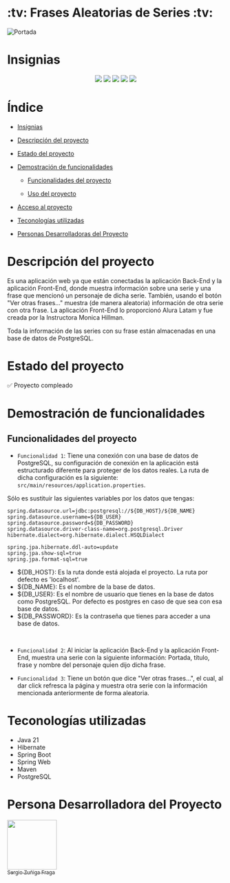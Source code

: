 <h1>:tv: Frases Aleatorias de Series :tv:</h1>

![Portada](https://github.com/user-attachments/assets/5155f508-628f-485f-96fb-48bf888e6c5d)

# Insignias

<div align="center">
    <img src="https://img.shields.io/badge/Estado-Concluido-green">
    <img src="https://img.shields.io/badge/Java-v21-blue">
    <img src="https://img.shields.io/badge/Base de Datos-PostreSQL-blue">
    <img src="https://img.shields.io/badge/Framework-Spring Boot-blue">
    <img src="https://img.shields.io/badge/version-v1.0.0-green">
</div>

# Índice

- [Insignias](#insignias)

- [Descripción del proyecto](#descripción-del-proyecto)

- [Estado del proyecto](#estado-del-proyecto)

- [Demostración de funcionalidades](#demostración-de-funcionalidades)

    - [Funcionalidades del proyecto](#funcionalidades-del-proyecto)

    - [Uso del proyecto](#uso-del-proyecto)

- [Acceso al proyecto](#acceso-al-proyecto)

- [Teconologías utilizadas](#teconologías-utilizadas)

- [Personas Desarrolladoras del Proyecto](#personas-desarrolladoras-del-proyecto)

# Descripción del proyecto

Es una aplicación web ya que están conectadas la aplicación Back-End y la aplicación Front-End, donde muestra información sobre una serie y una frase que mencionó un personaje de dicha serie. También, usando el botón "Ver otras frases..." muestra (de manera aleatoria) información de otra serie con otra frase. La aplicación Front-End lo proporcionó Alura Latam y fue creada por la Instructora Monica Hillman.

Toda la información de las series con su frase están almacenadas en una base de datos de PostgreSQL.

# Estado del proyecto

:white_check_mark: Proyecto compleado

# Demostración de funcionalidades

## Funcionalidades del proyecto

- `Funcionalidad 1`: Tiene una conexión con una base de datos de PostgreSQL, su configuración de conexión en la aplicación está estructurado diferente para proteger de los datos reales. La ruta de dicha configuración es la siguiente: `src/main/resources/application.properties`.

Sólo es sustituir las siguientes variables por los datos que tengas:
```
spring.datasource.url=jdbc:postgresql://${DB_HOST}/${DB_NAME}
spring.datasource.username=${DB_USER}
spring.datasource.password=${DB_PASSWORD}
spring.datasource.driver-class-name=org.postgresql.Driver
hibernate.dialect=org.hibernate.dialect.HSQLDialect

spring.jpa.hibernate.ddl-auto=update
spring.jpa.show-sql=true
spring.jpa.format-sql=true
```
- ${DB_HOST}: Es la ruta donde está alojada el proyecto. La ruta por defecto es 'localhost'.
- ${DB_NAME}: Es el nombre de la base de datos.
- ${DB_USER}: Es el nombre de usuario que tienes en la base de datos como PostgreSQL. Por defecto es postgres en caso de que sea con esa base de datos.
- ${DB_PASSWORD}: Es la contraseña que tienes para acceder a una base de datos.

<br>

- `Funcionalidad 2`: Al iniciar la aplicación Back-End y la aplicación Front-End, muestra una serie con la siguiente información: Portada, título, frase y nombre del personaje quien dijo dicha frase.

- `Funcionalidad 3`: Tiene un botón que dice "Ver otras frases...", el cual, al dar click refresca la página y muestra otra serie con la información mencionada anteriormente de forma aleatoria.

# Teconologías utilizadas

- Java 21
- Hibernate
- Spring Boot
- Spring Web
- Maven
- PostgreSQL

# Persona Desarrolladora del Proyecto

[<img src="https://avatars.githubusercontent.com/u/107082359?v=4" width=115><br><sub>Sergio Zuñiga Fraga</sub>](https://github.com/SergioZF09)
